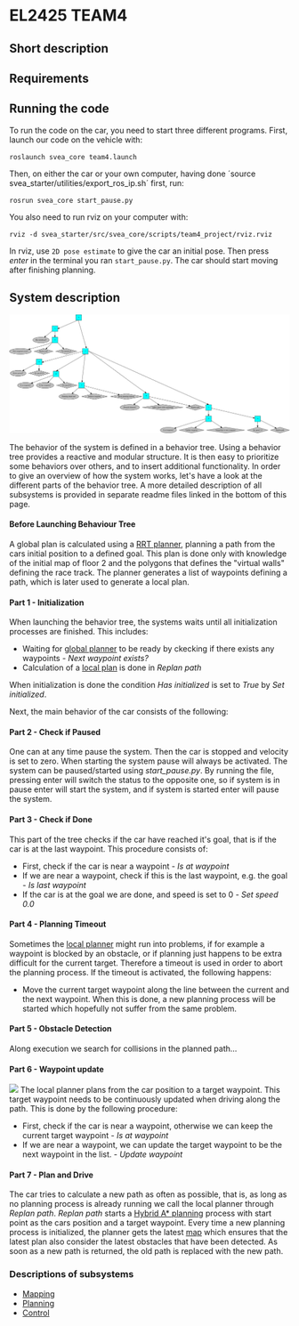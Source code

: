 # EL2425 TEAM4

## Short description

## Requirements

## Running the code

To run the code on the car, you need to start three different programs. First, launch our code on the vehicle with:

```
roslaunch svea_core team4.launch
```
Then, on either the car or your own computer, having done ´source svea_starter/utilities/export_ros_ip.sh´ first, run:
```
rosrun svea_core start_pause.py
```
You also need to run rviz on your computer with:
```
rviz -d svea_starter/src/svea_core/scripts/team4_project/rviz.rviz
```
In rviz, use `2D pose estimate` to give the car an initial pose. Then press *enter* in the terminal you ran `start_pause.py`. The car should start moving after finishing planning.

## System description

![alt text][behaviour_tree]

[behaviour_tree]: team4_readme_pages/figures/behaviour_tree.svg "Behaviour Tree"

The behavior of the system is defined in a behavior tree. Using a behavior tree provides a reactive and modular structure. It is then easy to prioritize some behaviors over others, and to insert additional functionality. In order to give an overview of how the system works, let's have a look at the different parts of the behavior tree. A more detailed description of all subsystems is provided in separate readme files linked in the bottom of this page.

#### Before Launching Behaviour Tree
A global plan is calculated using a [RRT planner](team4_readme_pages/TEAM4_PATHPLANNING.md "TEAM4_PATHPLANNING"), planning a path from the cars initial position to a defined goal.
This plan is done only with knowledge of the initial map of floor 2 and the polygons that defines the "virtual walls" defining the race track. The planner generates a list of waypoints defining a path, which is later used to generate a local plan.

#### Part 1 - Initialization
When launching the behavior tree, the systems waits until all initialization processes are finished. This includes:
* Waiting for [global planner](team4_readme_pages/TEAM4_PATHPLANNING.md "TEAM4_PATHPLANNING") to be ready by ckecking if there exists any waypoints - *Next waypoint exists?*
* Calculation of a [local plan](team4_readme_pages/TEAM4_PATHPLANNING.md "TEAM4_PATHPLANNING") is done in *Replan path*

When initialization is done the condition *Has initialized* is set to *True* by *Set initialized*.

Next, the main behavior of the car consists of the following:

#### Part 2 - Check if Paused
One can at any time pause the system. Then the car is stopped and velocity is set to zero. When starting the system pause will always be activated. The system can be paused/started using *start_pause.py*. By running the file, pressing enter will switch the status to the opposite one, so if system is in pause enter will start the system, and if system is started enter will pause the system.

#### Part 3 - Check if Done
This part of the tree checks if the car have reached it's goal, that is if the car is at the last waypoint. This procedure consists of:
* First, check if the car is near a waypoint - *Is at waypoint*
* If we are near a waypoint, check if this is the last waypoint, e.g. the goal - *Is last waypoint*
* If the car is at the goal we are done, and speed is set to 0 - *Set speed 0.0*

#### Part 4 - Planning Timeout
Sometimes the [local planner](team4_readme_pages/TEAM4_PATHPLANNING.md "TEAM4_PATHPLANNING") might run into problems, if for example a waypoint is blocked by an obstacle, or if planning just happens to be extra difficult for the current target. Therefore a timeout is used in order to abort the planning process. If the timeout is activated, the following happens:
* Move the current target waypoint along the line between the current and the next waypoint.
When this is done, a new planning process will be started which hopefully not suffer from the same problem.

#### Part 5 - Obstacle Detection
Along execution we search for collisions in the planned path...

#### Part 6 - Waypoint update
![](team4_readme_pages/figures/waypoint_timeout.gif )
The local planner plans from the car position to a target waypoint. This target waypoint needs to be continuously updated when driving along the path. This is done by the following procedure:
* First, check if the car is near a waypoint, otherwise we can keep the current target waypoint - *Is at waypoint*
* If we are near a waypoint, we can update the target waypoint to be the next waypoint in the list. - *Update waypoint*

#### Part 7 - Plan and Drive
The car tries to calculate a new path as often as possible, that is, as long as no planning process is already running we call the local planner through *Replan path*. *Replan path* starts a [Hybrid A* planning](team4_readme_pages/TEAM4_PATHPLANNING.md "TEAM4_PATHPLANNING") process with start point as the cars position and a target waypoint. Every time a new planning process is initialized, the planner gets the latest [map](team4_readme_pages/TEAM4_MAPPING.md "TEAM4_MAPPING") which ensures that the latest plan also consider the latest obstacles that have been detected. As soon as a new path is returned, the old path is replaced with the new path.

### Descriptions of subsystems
* [Mapping](team4_readme_pages/TEAM4_MAPPING.md "TEAM4_MAPPING")
* [Planning](team4_readme_pages/TEAM4_PATHPLANNING.md "TEAM4_PATHPLANNING")
* [Control](team4_readme_pages/TEAM4_CONTROLLER.md "TEAM4_CONTROLLER")
